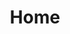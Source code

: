 ---
title: Home
home: true
heroText: HealthBuggy
tagline: Look good feel good.
actionText: Get Fit
actionLink: https://github.com/bencodezen/vuepress-blog-boilerplate
features:
- 
    title: Cocknballs
    details: Bulletproof abs routines that will jostle bellyfat
- 
    title: A Baby Crow Saves a fish from an UGLY situation
    details: You cannot miss this
- 
    title: Something big and Blue surfaced that has scientists confused
    details: Dr. Howard Zewinsky has been studying robotic fishery equi...
footer: This is a footer
---